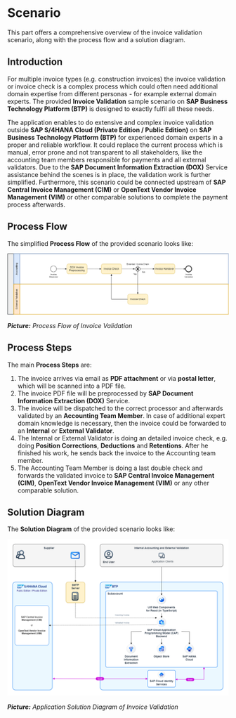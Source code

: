 # Scenario

This part offers a comprehensive overview of the invoice validation scenario, along with the process flow and a solution diagram.

## Introduction

For multiple invoice types (e.g. construction invoices) the invoice validation or invoice check is a complex process which could often need additional domain expertise from different personas - for example external domain experts. The provided **Invoice Validation** sample scenario on **SAP Business Technology Platform (BTP)** is designed to exactly fulfil all these needs.

The application enables to do extensive and complex invoice validation outside **SAP S/4HANA Cloud (Private Edition / Public Edition)** on **SAP Business Technology Platform (BTP)** for experienced domain experts in a proper and reliable workflow. It could replace the current process which is manual, error prone and not transparent to all stakeholders, like the accounting team members responsible for payments and all external validators. Due to the **SAP Document Information Extraction (DOX)** Service assistance behind the scenes is in place, the validation work is further simplified. Furthermore, this scenario could be connected upstream of **SAP Central Invoice Management (CIM)** or **OpenText Vendor Invoice Management (VIM)** or other comparable solutions to complete the payment process afterwards.

## Process Flow

The simplified **Process Flow** of the provided scenario looks like:

[<img src="images\Process_Flow.png" width="1200"/>](images\Process_Flow.png?raw=true)

_**Picture:** Process Flow of Invoice Validation_

## Process Steps

The main **Process Steps** are:

1. The invoice arrives via email as **PDF attachment** or via **postal letter**, which will be scanned into a PDF file.
2. The invoice PDF file will be preprocessed by **SAP Document Information Extraction (DOX)** Service.
3. The invoice will be dispatched to the correct processor and afterwards validated by an **Accounting Team Member**. In case of additional expert domain knowledge is necessary, then the invoice could be forwarded to an **Internal** or **External Validator**.
4. The Internal or External Validator is doing an detailed invoice check, e.g. doing **Position Corrections**, **Deductions** and **Retentions**. After he finished his work, he sends back the invoice to the Accounting team member.
5. The Accounting Team Member is doing a last double check and forwards the validated invoice to **SAP Central Invoice Management (CIM)**, **OpenText Vendor Invoice Management (VIM)** or any other comparable solution.

## Solution Diagram

The **Solution Diagram** of the provided scenario looks like:

[<img src="images\Solution_Diagram.png" width="1200"/>](images\Solution_Diagram.png?raw=true)

_**Picture:** Application Solution Diagram of Invoice Validation_
